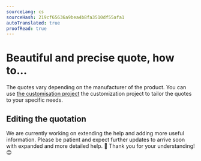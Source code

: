 ```yaml
---
sourceLang: cs
sourceHash: 219cf65636a9bea4b8fa3510df55afa1
autoTranslated: true
proofRead: true
---
```


# Beautiful and precise quote, how to...

The quotes vary depending on the manufacturer of the product. You can use [the customisation project](customisationProject.md) the customization project to tailor the quotes to your specific needs.

## Editing the quotation

We are currently working on extending the help and adding more useful information. Please be patient and expect further updates to arrive soon with expanded and more detailed help. 🚀 Thank you for your understanding! 😊